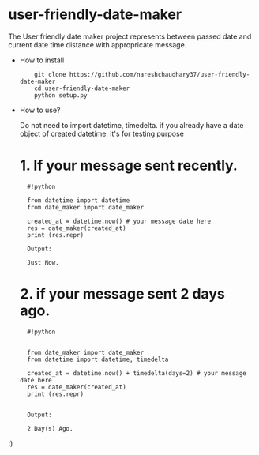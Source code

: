 # user-friendly-date-maker

The User friendly date maker project represents between passed date and current date time distance with appropricate message.

* How to install

    ```
        git clone https://github.com/nareshchaudhary37/user-friendly-date-maker
        cd user-friendly-date-maker
        python setup.py
    ```

* How to use?

    Do not need to import datetime, timedelta.
    if you already have a date object of created datetime. it's for testing purpose

    # 1. If your message sent recently. ###
        
        
        #!python

        from datetime import datetime
        from date_maker import date_maker
        
        created_at = datetime.now() # your message date here
        res = date_maker(created_at)
        print (res.repr)
        
        Output:
        
        Just Now.
        

    # 2. if your message sent 2 days ago. ###
        

        
        #!python


        from date_maker import date_maker
        from datetime import datetime, timedelta
        
        created_at = datetime.now() + timedelta(days=2) # your message date here
        res = date_maker(created_at)
        print (res.repr)
        

        Output:
        
        2 Day(s) Ago.
        


:)

